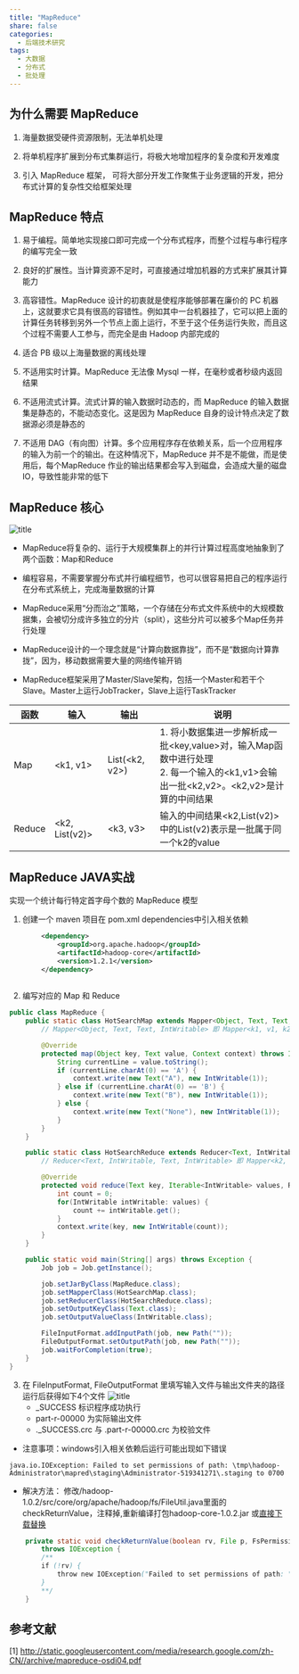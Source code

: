 ```yaml
---
title: "MapReduce"
share: false
categories:
  - 后端技术研究
tags:
  - 大数据
  - 分布式
  - 批处理
---
```


## 为什么需要 MapReduce
1. 海量数据受硬件资源限制，无法单机处理

2. 将单机程序扩展到分布式集群运行，将极大地增加程序的复杂度和开发难度

3. 引入 MapReduce 框架， 可将大部分开发工作聚焦于业务逻辑的开发，把分布式计算的复杂性交给框架处理

## MapReduce 特点
1. 易于编程。简单地实现接口即可完成一个分布式程序，而整个过程与串行程序的编写完全一致

2. 良好的扩展性。当计算资源不足时，可直接通过增加机器的方式来扩展其计算能力

3. 高容错性。MapReduce 设计的初衷就是使程序能够部署在廉价的 PC 机器上，这就要求它具有很高的容错性。例如其中一台机器挂了，它可以把上面的计算任务转移到另外一个节点上面上运行，不至于这个任务运行失败，而且这个过程不需要人工参与，而完全是由 Hadoop 内部完成的

4. 适合 PB 级以上海量数据的离线处理

5. 不适用实时计算。MapReduce 无法像 Mysql 一样，在毫秒或者秒级内返回结果

6. 不适用流式计算。流式计算的输入数据时动态的，而 MapReduce 的输入数据集是静态的，不能动态变化。这是因为 MapReduce 自身的设计特点决定了数据源必须是静态的

7. 不适用 DAG（有向图）计算。多个应用程序存在依赖关系，后一个应用程序的输入为前一个的输出。在这种情况下，MapReduce 并不是不能做，而是使用后，每个MapReduce 作业的输出结果都会写入到磁盘，会造成大量的磁盘IO，导致性能非常的低下

## MapReduce 核心
![title](https://i.loli.net/2019/09/22/uoCyOM5NWgTBfZF.jpg)
* MapReduce将复杂的、运行于大规模集群上的并行计算过程高度地抽象到了两个函数：Map和Reduce

* 编程容易，不需要掌握分布式并行编程细节，也可以很容易把自己的程序运行在分布式系统上，完成海量数据的计算

* MapReduce采用“分而治之”策略，一个存储在分布式文件系统中的大规模数据集，会被切分成许多独立的分片（split），这些分片可以被多个Map任务并行处理

* MapReduce设计的一个理念就是“计算向数据靠拢”，而不是“数据向计算靠拢”，因为，移动数据需要大量的网络传输开销
* MapReduce框架采用了Master/Slave架构，包括一个Master和若干个Slave。Master上运行JobTracker，Slave上运行TaskTracker

函数 | 输入 |  输出 |  说明  
-|-|-|-
Map | <k1, v1> | List(<k2, v2>) | 1. 将小数据集进一步解析成一批<key,value>对，输入Map函数中进行处理<br>2. 每一个输入的<k1,v1>会输出一批<k2,v2>。<k2,v2>是计算的中间结果|
Reduce | <k2, List(v2)> | <k3, v3> | 输入的中间结果<k2,List(v2)>中的List(v2)表示是一批属于同一个k2的value

## MapReduce JAVA实战
实现一个统计每行特定首字母个数的 MapReduce 模型
1. 创建一个 maven 项目在 pom.xml dependencies中引入相关依赖

```xml
        <dependency>
            <groupId>org.apache.hadoop</groupId>
            <artifactId>hadoop-core</artifactId>
            <version>1.2.1</version>
        </dependency>
        
```

2. 编写对应的 Map 和 Reduce

```java
public class MapReduce {
    public static class HotSearchMap extends Mapper<Object, Text, Text, IntWritable> {
        // Mapper<Object, Text, Text, IntWritable> 即 Mapper<k1, v1, k2, v2>

        @Override
        protected map(Object key, Text value, Context context) throws IOException, InterruptedException {
            String currentLine = value.toString();
            if (currentLine.charAt(0) == 'A') {
                context.write(new Text("A"), new IntWritable(1));
            } else if (currentLine.charAt(0) == 'B') {
                context.write(new Text("B"), new IntWritable(1));
            } else {
                context.write(new Text("None"), new IntWritable(1));
            }
        }
    }

    public static class HotSearchReduce extends Reducer<Text, IntWritable, Text, IntWritable> {
        // Reducer<Text, IntWritable, Text, IntWritable> 即 Mapper<k2, v2, k3, v3>

        @Override
        protected void reduce(Text key, Iterable<IntWritable> values, Reducer<Text, IntWritable, Text, IntWritable>) {
            int count = 0;
            for(IntWritable intWritable: values) {
                count += intWritable.get();
            }
            context.write(key, new IntWritable(count));
        }
    }

    public static void main(String[] args) throws Exception {
        Job job = Job.getInstance();

        job.setJarByClass(MapReduce.class);
        job.setMapperClass(HotSearchMap.class);
        job.setReducerClass(HotSearchReduce.class);
        job.setOutputKeyClass(Text.class);
        job.setOutputValueClass(IntWritable.class);

        FileInputFormat.addInputPath(job, new Path(""));
        FileOutputFormat.setOutputPath(job, new Path(""));
        job.waitForCompletion(true);
    }
}

```

3. 在 FileInputFormat, FileOutputFormat 里填写输入文件与输出文件夹的路径
运行后获得如下4个文件
![title](https://i.loli.net/2019/09/21/C1U38u4zRqgWMTE.png)
    * _SUCCESS 标识程序成功执行
    * part-r-00000 为实际输出文件
    * ._SUCCESS.crc 与 .part-r-00000.crc 为校验文件

* 注意事项：windows引入相关依赖后运行可能出现如下错误
```
java.io.IOException: Failed to set permissions of path: \tmp\hadoop-Administrator\mapred\staging\Administrator-519341271\.staging to 0700
```
* 解决方法：
修改/hadoop-1.0.2/src/core/org/apache/hadoop/fs/FileUtil.java里面的checkReturnValue，注释掉,重新编译打包hadoop-core-1.0.2.jar 或[直接下载替换](https://download.csdn.net/download/yan456jie/9484165)

```java
    private static void checkReturnValue(boolean rv, File p, FsPermission permission) 
        throws IOException {  
        /** 
        if (!rv) { 
            throw new IOException("Failed to set permissions of path: " + p + " to " + String.format("%04o", permission.toShort())); 
        } 
        **/  
    }

```

## 参考文献
[1] http://static.googleusercontent.com/media/research.google.com/zh-CN//archive/mapreduce-osdi04.pdf
